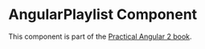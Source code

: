 # AngularPlaylist Component 

This component is part of the [Practical Angular 2 book](https://leanpub.com/practical-angular-2).